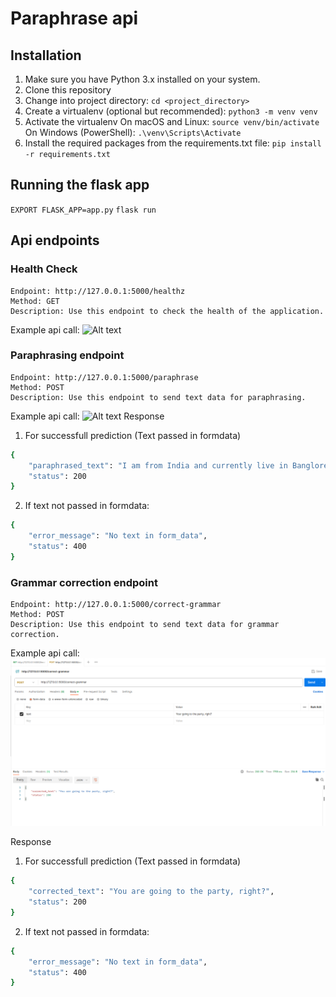 # Paraphrase api

## Installation

1. Make sure you have Python 3.x installed on your system.
2. Clone this repository
3. Change into project directory: ```cd <project_directory>```
4. Create a virtualenv (optional but recommended): ```python3 -m venv venv```
5. Activate the virtualenv
    On macOS and Linux:
    ```source venv/bin/activate```
    On Windows (PowerShell):
    ```.\venv\Scripts\Activate```
6. Install the required packages from the requirements.txt file:
    ```pip install -r requirements.txt```


## Running the flask app
```EXPORT FLASK_APP=app.py```
```flask run```

## Api endpoints
### Health Check

    Endpoint: http://127.0.0.1:5000/healthz
    Method: GET
    Description: Use this endpoint to check the health of the application.

Example api call:
![Alt text](images-readme/image-healthcheck.png)

### Paraphrasing endpoint

    Endpoint: http://127.0.0.1:5000/paraphrase
    Method: POST
    Description: Use this endpoint to send text data for paraphrasing.

Example api call:
![Alt text](images-readme/image.png)
Response
1. For successfull prediction (Text passed in formdata)
``` bash
{
    "paraphrased_text": "I am from India and currently live in Banglore and am thinking of starting a company.",
    "status": 200
}
```
2. If text not passed in formdata:
```bash
{
    "error_message": "No text in form_data",
    "status": 400
}
```

### Grammar correction endpoint

    Endpoint: http://127.0.0.1:5000/correct-grammar
    Method: POST
    Description: Use this endpoint to send text data for grammar correction.

Example api call:
![Alt text](images-readme/image-grammar-correction.png)

Response
1. For successfull prediction (Text passed in formdata)
``` bash
{
    "corrected_text": "You are going to the party, right?",
    "status": 200
}
```
2. If text not passed in formdata:
```bash
{
    "error_message": "No text in form_data",
    "status": 400
}
```